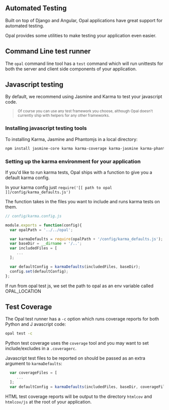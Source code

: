 ## Automated Testing

Built on top of Django and Angular, Opal applications have great support for automated testing.

Opal provides some utilities to make testing your application even easier.

## Command Line test runner

The `opal` command line tool has a `test` command which will run unittests for both the server
and client side components of your application.

## Javascript testing

By default, we recommend using Jasmine and Karma to test your javascript code.
<blockquote><small>
Of course you can use any test framework you choose, although Opal doesn't currently ship with
helpers for any other frameworks.
</small></blockquote>

### Installing javascript testing tools

To installing Karma, Jasmine and Phantomjs in a local directory:

```bash
npm install jasmine-core karma karma-coverage karma-jasmine karma-phantomjs-launcher
```

### Setting up the karma environment for your application

If you'd like to run karma tests, Opal ships with a function to give you a default karma config.

In your karma config just `require('[[ path to opal ]]/config/karma_defaults.js')`

The function takes in the files you want to include and runs karma tests on them.

```js
// config/karma.config.js

module.exports = function(config){
  var opalPath = '../../opal';

  var karmaDefaults = require(opalPath + '/config/karma_defaults.js');
  var baseDir = __dirname + '/..';
  var includedFiles = [
     ...
  ];

  var defaultConfig = karmaDefaults(includedFiles, baseDir);
  config.set(defaultConfig);
};
```

If run from opal test js, we set the path to opal as an env variable called
OPAL_LOCATION

## Test Coverage

The Opal test runner has a `-c` option which runs coverage reports for both Python and J
avascript code:

```bash
opal test -c
```

Python test coverage uses the `coverage` tool and you may want to set include/excludes in
a `.coveragerc`.

Javascript test files to be reported on should be passed as an extra argument to `karmaDefaults`:

```js
  var coverageFiles = [
     ...
  ];
  var defaultConfig = karmaDefaults(includedFiles, baseDir, coverageFiles);
```

HTML test coverage reports will be output to the directory `htmlcov` and `htmlcov/js` at the
root of your application.
